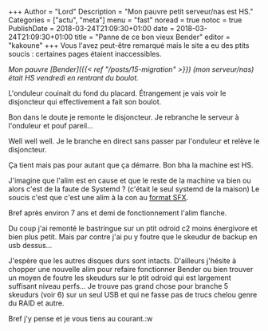 +++
Author = "Lord"
Description = "Mon pauvre petit serveur/nas est HS."
Categories = ["actu", "meta"]
menu = "fast"
noread = true
notoc = true
PublishDate = 2018-03-24T21:09:30+01:00
date = 2018-03-24T21:09:30+01:00
title = "Panne de ce bon vieux Bender"
editor = "kakoune"
+++
Vous l'avez peut-être remarqué mais le site a eu des ptits soucis : certaines pages étaient inaccessibles.

*Mon pauvre [Bender]({{< ref "/posts/15-migration" >}}) (mon serveur/nas) était HS vendredi en rentrant du boulot.*

L'onduleur couinait du fond du placard.
Étrangement je vais voir le disjoncteur qui effectivement a fait son boulot.

Bon dans le doute je remonte le disjoncteur. Je rebranche le serveur à l'onduleur et pouf pareil…

Well well well. Je le branche en direct sans passer par l'onduleur et relève le disjoncteur.

Ça tient mais pas pour autant que ça démarre.
Bon bha la machine est HS.

J'imagine que l'alim est en cause et que le reste de la machine va bien ou alors c'est de la faute de Systemd ? (c'était le seul systemd de la maison)
Le soucis c'est que c'est une alim à la con au [format SFX](https://en.wikipedia.org/wiki/Atx#SFX).

Bref après environ 7 ans et demi de fonctionnement l'alim flanche.

Du coup j'ai remonté le bastringue sur un ptit odroid c2 moins énergivore et bien plus petit.
Mais par contre j'ai pu y foutre que le skeudur de backup en usb dessus…

J'espère que les autres disques durs sont intacts.
D'ailleurs j'hésite à chopper une nouvelle alim pour refaire fonctionner Bender ou bien trouver un moyen de foutre les skeudurs sur le ptit odroid qui est largement suffisant niveau perfs…
Je trouve pas grand chose pour branche 5 skeudurs (voir 6) sur un seul USB et qui ne fasse pas de trucs chelou genre du RAID et autre.

Bref j'y pense et je vous tiens au courant.:w


